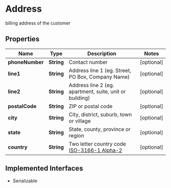 

# Address

billing address of the customer

## Properties

| Name | Type | Description | Notes |
|------------ | ------------- | ------------- | -------------|
|**phoneNumber** | **String** | Contact number |  [optional] |
|**line1** | **String** | Address line 1 (eg. Street, PO Box, Company Name) |  [optional] |
|**line2** | **String** | Address line 2 (eg. apartment, suite, unit or building) |  [optional] |
|**postalCode** | **String** | ZIP or postal code |  [optional] |
|**city** | **String** | City, district, suburb, town or village |  [optional] |
|**state** | **String** | State, county, province or region |  [optional] |
|**country** | **String** | Two letter country code [ISO-3166-1 Alpha-2](https://en.wikipedia.org/wiki/ISO_3166-1_alpha-2) |  [optional] |


## Implemented Interfaces

* Serializable


